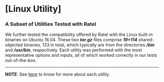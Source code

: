 [Linux Utility]
====================

### A Subset of Utilities Tested with Ratel

We further tested the compatibility offered by Ratel with the Linux built-in binaries on Ubuntu 16.04. These two ***tar.gz*** files comprise ***19+114*** shared-objected binaries, 133 in total, which typically are from the directories ***/bin*** and ***/usr/bin***, respectively. Each utility was performed with the most representative options and inputs, all of which worked correctly in our tests out-of-the-box.

-----------------------------------
**NOTE**: See [here](https://man7.org/linux/man-pages/) to know for more about each utility.
